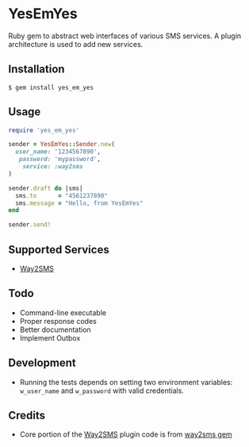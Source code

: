# YesEmYes

Ruby gem to abstract web interfaces of various SMS services. A plugin architecture is used to add new services.

## Installation

    $ gem install yes_em_yes

## Usage

``` ruby
require 'yes_em_yes'

sender = YesEmYes::Sender.new(
  user_name: '1234567890',
   password: 'mypassword',
    service: :way2sms
)

sender.draft do |sms|
  sms.to      = "4561237890"
  sms.message = "Hello, from YesEmYes"
end

sender.send!
```

## Supported Services

* [Way2SMS][w]


## Todo

* Command-line executable
* Proper response codes
* Better documentation
* Implement Outbox

## Development

* Running the tests depends on setting two environment variables: `w_user_name` and `w_password` with valid credentials.

## Credits

* Core portion of the [Way2SMS][w] plugin code is from [way2sms gem][wg]

[w]: http://way2sms.com
[wg]: https://github.com/nandaceg007/way2sms
